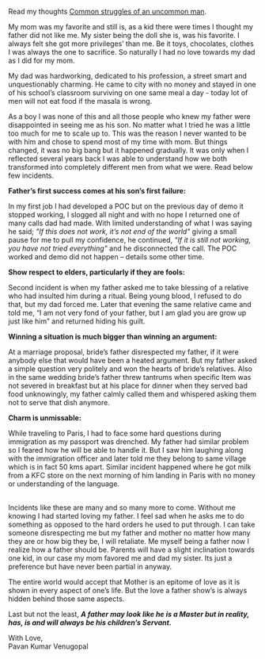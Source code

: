 

Read my thoughts [Common struggles of an uncommon man](https://intellections.github.io/Writings/).

My mom was my favorite and still is, as a kid there were times I thought my father did not like me. My sister being the doll she is, was his favorite. I always felt she got more privileges’ than me. Be it toys, chocolates, clothes I was always the one to sacrifice. So naturally I had no love towards my dad as I did for my mom.<br>

My dad was hardworking, dedicated to his profession, a street smart and unquestionably charming. He came to city with no money and stayed in one of his school’s classroom surviving on one same meal a day - today lot of men will not eat food if the masala is wrong. <br>

As a boy I was none of this and all those people who knew my father were disappointed in seeing me as his son. No matter what I tried he was a little too much for me to scale up to. This was the reason I never wanted to be with him and chose to spend most of my time with mom. But things changed, it was no big bang but it happened gradually. It was only when I reflected several years back I was able to understand how we both transformed into completely different men from what we were. Read below few incidents.<br>

<b>Father’s first success comes at his son’s first failure:</b><br>

In my first job I had developed a POC but on the previous day of demo it stopped working, I slogged all night and with no hope I returned one of many calls dad had made. With limited understanding of what I was saying he said; <i>"If this does not work, it’s not end of the world"</i> giving a small pause for me to pull my confidence, he continued, <i>"If it is still not working, you have not tried everything"</i> and he disconnected the call. The POC worked and demo did not happen – details some other time.<br>

<b>Show respect to elders, particularly if they are fools:</b><br>

Second incident is when my father asked me to take blessing of a relative who had insulted him during a ritual. Being young blood, I refused to do that, but my dad forced me. Later that evening the same relative came and told me, “I am not very fond of your father, but I am glad you are grow up just like him” and returned hiding his guilt. <br>

<b>Winning a situation is much bigger than winning an argument:</b><br>

At a marriage proposal, bride’s father disrespected my father, if it were anybody else that would have been a heated argument. But my father asked a simple question very politely and won the hearts of bride’s relatives. Also in the same wedding bride’s father threw tantrums when specific Item was not severed in breakfast but at his place for dinner when they served bad food unknowingly, my father calmly called them and whispered asking them not to serve that dish anymore.<br>

<b>Charm is unmissable:</b><br>

While traveling to Paris, I had to face some hard questions during immigration as my passport was drenched. My father had similar problem so I feared how he will be able to handle it. But I saw him laughing along with the immigration officer and later told me they belong to same village which is in fact 50 kms apart. Similar incident happened where he got milk from a KFC store on the next morning of him landing in Paris with no money or understanding of the language.<br>
<br>

Incidents like these are many and so many more to come. Without me knowing I had started loving my father. I feel sad when he asks me to do something as opposed to the hard orders he used to put through. I can take someone disrespecting me but my father and mother no matter how many they are or how big they be, I will retaliate. Me myself being a father now I realize how a father should be. Parents will have a slight inclination towards one kid, in our case my mom favored me and dad my sister. Its just a preference but have never been partial in anyway.<br>

The entire world would accept that Mother is an epitome of love as it is shown in every aspect of one’s life. But the love a father show’s is always hidden behind those same aspects. <br>

Last but not the least, <b><i>A father may look like he is a Master but in reality, has, is and will always be his children’s Servant.</i></b> <br>

With Love, <br>
Pavan Kumar Venugopal
                                                                                                                                                      
